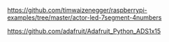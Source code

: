 https://github.com/timwaizenegger/raspberrypi-examples/tree/master/actor-led-7segment-4numbers

https://github.com/adafruit/Adafruit_Python_ADS1x15
